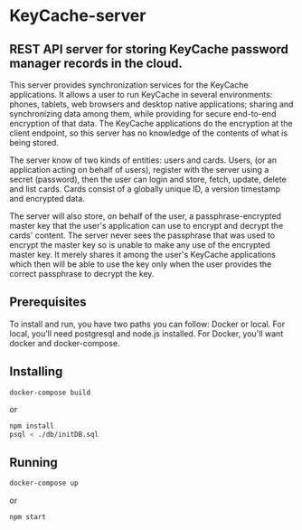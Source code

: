 # KeyCache-server

## REST API server for storing KeyCache password manager records in the cloud.

This server provides synchronization services for the KeyCache applications. It allows a user to run KeyCache in several environments: phones, tablets, web browsers and desktop native applications; sharing and synchronizing data among them, while providing for secure end-to-end encryption of that data. The KeyCache applications do the encryption at the client endpoint, so this server has no knowledge of the contents of what is being stored.

The server know of two kinds of entities: users and cards. Users, (or an application acting on behalf of users), register with the server using a secret (password), then the user can login and store, fetch, update, delete and list cards. Cards consist of a globally unique ID, a version timestamp and encrypted data.

The server will also store, on behalf of the user, a passphrase-encrypted master key that the user's application can use to encrypt and decrypt the cards' content. The server never sees the passphrase that was used to encrypt the master key so is unable to make any use of the encrypted master key. It merely shares it among the user's KeyCache applications which then will be able to use the key only when the user provides the correct passphrase to decrypt the key.

## Prerequisites

To install and run, you have two paths you can follow: Docker or local. For local, you'll need postgresql and node.js installed. For Docker, you'll want docker and docker-compose.

## Installing
```
docker-compose build
```

or

```bash
npm install
psql < ./db/initDB.sql
```

## Running

```bash
docker-compose up
```

or

```bash
npm start
```
